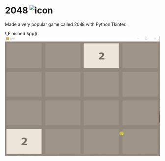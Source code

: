 # 2048 ![icon](https://github.com/CoderChirag/images/blob/master/2048-icon.ico)

Made a very popular game called 2048 with Python Tkinter.

![Finished App](![Finished App](https://github.com/CoderChirag/images/blob/master/2048.gif)